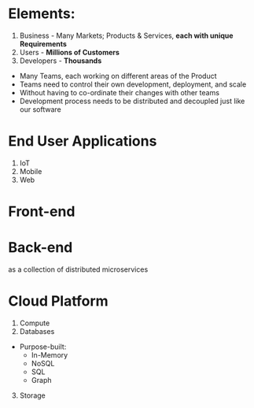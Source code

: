 # Elements:
1. Business - Many Markets; Products & Services, **each with unique Requirements**
2. Users - **Millions of Customers**
3. Developers - **Thousands**

* Many Teams, each working on different areas of the Product
* Teams need to control their own development, deployment, and scale
* Without having to co-ordinate their changes with other teams
* Development process needs to be distributed and decoupled just like our software

# End User Applications
1. IoT
2. Mobile
3. Web

# Front-end

# Back-end
as a collection of distributed microservices

# Cloud Platform
1. Compute
2. Databases
* Purpose-built:
   * In-Memory
   * NoSQL
   * SQL
   * Graph
3. Storage
